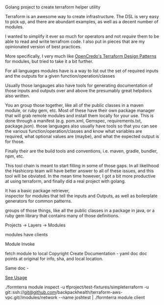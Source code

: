 Golang project to create terraform helper utility

Terraform is an awesome way to create infrastructure. The DSL is
very easy to pick up, and there are abundant examples, as well
as a decent number of modules.


I wanted to simplify it ever so much for operators and not
 _require_ them to be able to read and write terrafrom code.
I also put in pieces that are my opinionated version of best
practices.  


More specifically, I very much like [OpenCredo's Terraform Design Patterns](https://opencredo.com/terraform-infrastructure-design-patterns/)
for modules, but tried to take it a bit further.

For all languages modules have is a way to list out the
set of required inputs and the outputs for a given function/operation/classes

Usually those langauges also have tools for generating documentation of those inputs and
outputs over and above the presumably great helpdocs also written.

You an group those together, like all of the public classes in a maven module,
or ruby gem, etc.  Most of these have their own package manager that will grab remote
modules and install them locally for your use.  This is done through a manifest
(e.g. pom.xml, Gemspec, requirements.txt, package.json).  those
languages also usually have tools so that you can see the various function/operation/classes
and know what variables are required, what optional values are (maybe), and what
the expected output is for those.

Finally their are the build tools and conventions, i.e. maven, gradle, bundler,
npm, etc.  

This tool chain is meant to start filling in some of those gaps.  In all likelihood
the Hashicorp team will have better answer to all of these issues, and this tool
will be obviated.  In the mean time however, I got a bit more productive at using
terraform, and finally did a real project with golang.

It has a basic package retriever,  
inspector for modules that tell the inputs and Outputs, as well as boilerplate
generators for common patterns.


groups of those things, like all the public classes in a package in java,
or a ruby gem library that contains many of those definitions.


Projects -> Layers -> Modules

modules have clients

Module Invoke




fetch module to local Copyright
Create Documentation - yaml doc
doc points at original for info, sha, and local location.



Same doc -

[See Usage](docs/formterra.md)

./formterra module inspect -u tfproject/test-fixtures/simpleterraform -u git::ssh://git@github.com/backpackhealth/terraform-aws-vpc.git//modules/network --name joshtest | ./formterra module client

